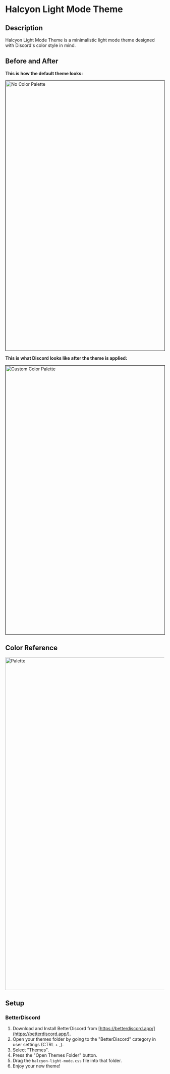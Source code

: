# Halcyon Light Mode Theme

## Description

Halcyon Light Mode Theme is a minimalistic light mode theme designed with Discord's color style in mind.

## Before and After

**This is how the default theme looks:**

<img width="856" alt="No Color Palette" src="https://github.com/cheternal7890/Halcyon-Light/assets/157067093/02c7fb8a-8608-420f-8110-f7168f6d4986" border = "1">

**This is what Discord looks like after the theme is applied:**

<img width="853" alt="Custom Color Palette" src="https://github.com/cheternal7890/Halcyon-Light/assets/157067093/3524a307-1ef7-4d8a-80b5-ca8eb94038e4" border = "1">

## Color Reference
<a href="https://coolors.co/eef4fe-fd9c2a-cc720c-c2d9ff-bbcbf2-274782-000000">
  <img width="1055" alt="Palette" src="https://github.com/cheternal7890/Halcyon-Light/assets/157067093/763e06ac-828a-428b-96f1-a71445da813e">
</a>


## Setup

### BetterDiscord

1. Download and Install BetterDiscord from [https://betterdiscord.app/](https://betterdiscord.app/).
2. Open your themes folder by going to the "BetterDiscord" category in user settings (CTRL + ,).
3. Select "Themes".
4. Press the "Open Themes Folder" button.
5. Drag the `halcyon-light-mode.css` file into that folder.
6. Enjoy your new theme!

